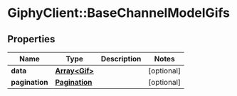 # GiphyClient::BaseChannelModelGifs

## Properties
Name | Type | Description | Notes
------------ | ------------- | ------------- | -------------
**data** | [**Array&lt;Gif&gt;**](Gif.md) |  | [optional] 
**pagination** | [**Pagination**](Pagination.md) |  | [optional] 


